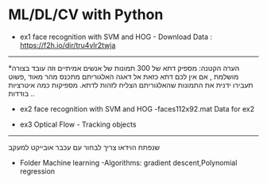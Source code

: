 # ML/DL/CV with Python



* ex1 face recognition with SVM and HOG - Download Data : https://f2h.io/dir/tru4vlr2twja
****
*הערה הקטנה: מספיק דתא של 300 תמונות של אנשים אמיתיים וזה עובד בצורה מושלמת , אם אין לכם דתא כזאת אל דאגה האלגוריתם מתכנס מהר מאוד ,פשוט תעבירו ידנית את התמונות שהאלגוריתם  הצליח לזהות לדתא. 
מספיקות כמה איטרציות בודדות ..  


* ex2 face recognition with SVM and HOG
  -faces112x92.mat Data for ex2 

* ex3 Optical Flow - Tracking objects
****
שנפתח הוידאו צריך לבחור עם עכבר אובייקט למעקב
* Folder Machine learning 
  -Algorithms: gradient descent,Polynomial regression
